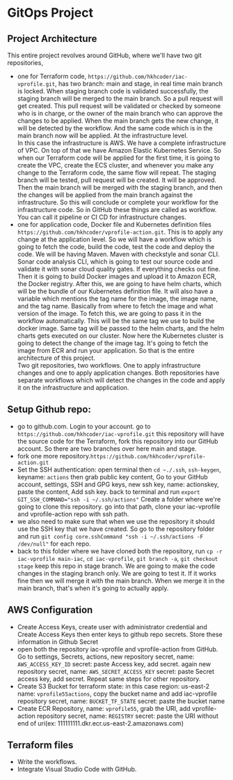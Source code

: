 # GitOps Project

## Project Architecture  
This entire project revolves around GitHub, where we'll have two git repositories, 
- one for Terraform code, `https://github.com/hkhcoder/iac-vprofile.git`, has two branch: main and stage, in real time main branch is locked. When staging branch code is validated successfully, the staging branch will be merged to the main branch. So a pull request will get created. This pull request will be validated or checked by someone who is in charge, or the owner of the main branch who can approve the changes to be applied. When the main branch gets the new change, it will be detected by the workflow. And the same code which is in the main branch now will be applied. At the infrastructure level.  
In this case the infrastructure is AWS. We have a complete infrastructure of VPC. On top of that we have Amazon Elastic Kubernetes Service. So when our Terraform code will be applied for the first time, it is going to create the VPC, create the ECS cluster, and whenever you make any change to the Terraform code, the same flow will repeat. The staging branch will be tested, pull request will be created. It will be approved. Then the main branch will be merged with the staging branch, and then the changes will be applied from the main branch against the infrastructure. So this will conclude or complete your workflow for the infrastructure code. So in GitHub these things are called as workflow. You can call it pipeline or CI CD for infrastructure changes.
- one for application code, Docker file and Kubernetes definition files `https://github.com/hkhcoder/vprofile-action.git`. This is to apply any change at the application level. So we will have a workflow which is going to fetch the code, build the code, test the code and deploy the code. We will be having Maven. Maven with checkstyle and sonar CLI. Sonar code analysis CLI, which is going to test our source code and validate it with sonar cloud quality gates. If everything checks out fine. Then it is going to build Docker images and upload it to Amazon ECR, the Docker registry. After this, we are going to have helm charts, which will be the bundle of our Kubernetes definition file. It will also have a variable which mentions the tag name for the image, the image name, and the tag name. Basically from where to fetch the image and what version of the image. To fetch this, we are going to pass it in the workflow automatically. This will be the same tag we use to build the docker image. Same tag will be passed to the helm charts, and the helm charts gets executed on our cluster. Now here the Kubernetes cluster is going to detect the change of the image tag. It's going to fetch the image from ECR and run your application. So that is the entire architecture of this project.  
Two git repositories, two workflows. One to apply infrastructure changes and one to apply application changes. Both repositories have separate workflows which will detect the changes in the code and apply it on the infrastructure and application.

## Setup Github repo:
- go to github.com. Login to your account. go to `https://github.com/hkhcoder/iac-vprofile.git` this repository will have the source code for the Terraform, fork this repository into our GitHub account. So there are two branches over here main and stage.
- fork one more repository.`https://github.com/hkhcoder/vprofile-action.git`
- Set the SSH authentication: open terminal then `cd ~./.ssh`, `ssh-keygen`, keyname: `actions` then grab public key content, Go to your GitHub account, settings, SSH and GPG keys, new ssh key, name: actionskey, paste the content, Add ssh key. back to terminal and run `export GIT_SSH_COMMAND="ssh -i ~/.ssh/actions"`
Create a folder where we're going to clone this repository. go into that path, clone your iac-vprofile and vprofile-action repo with ssh path. 
- we also need to make sure that when we use the repository it should use the SSH key that we have created.
So go to the repository folder and run `git config core.sshCommand "ssh -i ~/.ssh/actions -F /dev/null"` for each repo.
- back to this folder where we have cloned both the repository, run `cp -r iac-vprofile main-iac`, `cd iac-vprofile`, `git branch -a`, `git checkout stage` keep this repo in stage branch. We are going to make the code changes in the staging branch only. We are going to test it. If it works fine then we will merge it with the main branch. When we merge it in the main branch, that's when it's going to actually apply.

## AWS Configuration
- Create Access Keys, create user with administrator credential and Create Access Keys then enter keys to github repo secrets. Store these information in Github Secret
- open both the repository iac-vprofile and vprofile-action from GitHub. Go to settings, Secrets, actions, new repository secret, name: `AWS_ACCESS_KEY_ID` secret: paste Access key, add secret. again new repository secret, name: `AWS_SECRET_ACCESS_KEY` secret: paste Secret access key, add secret. Repeat same steps for other repository.
- Create S3 Bucket for terraform state: in this case region: us-east-2 name: `vprofile55actions`, copy the bucket name and add iac-vprofile repository secret, name: `BUCKET_TF_STATE` secret: paste the bucket name
- Create ECR Repository, name: `vprofile55`, grab the URI, add vprofile-action repository secret, name: `REGISTRY` secret: paste the URI without end of uri(ex: 111111111.dkr.ecr.us-east-2.amazonaws.com)

## Terraform files



- Write the workflows.
- Integrate Visual Studio Code with GitHub.


